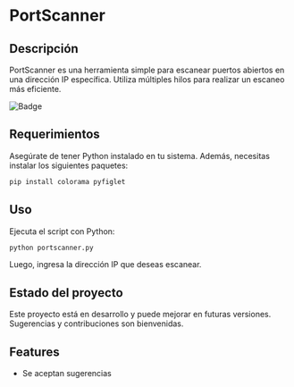 # PortScanner

## Descripción
PortScanner es una herramienta simple para escanear puertos abiertos en una dirección IP específica. Utiliza múltiples hilos para realizar un escaneo más eficiente.

![Badge](https://img.shields.io/badge/STATUS-EN%20DESAROLLO-green)

## Requerimientos

Asegúrate de tener Python instalado en tu sistema. Además, necesitas instalar los siguientes paquetes:

```bash
pip install colorama pyfiglet
```

## Uso

Ejecuta el script con Python:

```bash
python portscanner.py
```

Luego, ingresa la dirección IP que deseas escanear.


## Estado del proyecto
Este proyecto está en desarrollo y puede mejorar en futuras versiones. Sugerencias y contribuciones son bienvenidas.

## Features
- Se aceptan sugerencias

